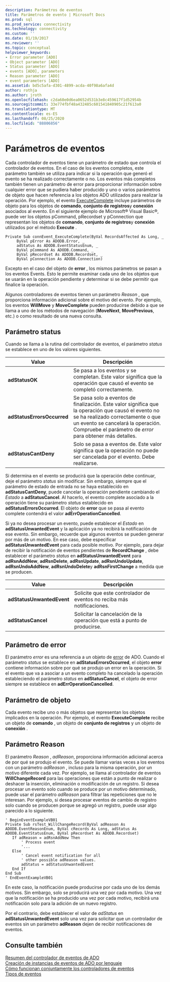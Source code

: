 ```yaml
---
description: Parámetros de eventos
title: Parámetros de evento | Microsoft Docs
ms.prod: sql
ms.prod_service: connectivity
ms.technology: connectivity
ms.custom: ''
ms.date: 01/19/2017
ms.reviewer: ''
ms.topic: conceptual
helpviewer_keywords:
- Error parameter [ADO]
- Object parameter [ADO]
- Status parameter [ADO]
- events [ADO], parameters
- Reason parameter [ADO]
- event parameters [ADO]
ms.assetid: bd5c5afa-d301-4899-acda-40f98a6afa4d
author: rothja
ms.author: jroth
ms.openlocfilehash: c2da60e0d6ea0652d531b3e8c459617f1d52954b
ms.sourcegitcommit: 33e774fbf48a432485c601541840905c21f613a0
ms.translationtype: MT
ms.contentlocale: es-ES
ms.lasthandoff: 08/25/2020
ms.locfileid: "88806856"
---
```

# <a name="event-parameters"></a>Parámetros de eventos
Cada controlador de eventos tiene un parámetro de estado que controla el controlador de eventos. En el caso de los eventos completos, este parámetro también se utiliza para indicar si la operación que generó el evento se ha realizado correctamente o no. Los eventos más completos también tienen un parámetro de error para proporcionar información sobre cualquier error que se pudiera haber producido y uno o varios parámetros de objeto que hacen referencia a los objetos ADO utilizados para realizar la operación. Por ejemplo, el evento [ExecuteComplete](../../reference/ado-api/executecomplete-event-ado.md) incluye parámetros de objeto para los objetos de **comando**, **conjunto de registros**y **conexión** asociados al evento. En el siguiente ejemplo de Microsoft® Visual Basic®, puede ver los objetos pCommand, pRecordset y pConnection que representan los objetos de **comando**, **conjunto de registros**y **conexión** utilizados por el método **Execute** .  
  
```  
Private Sub connEvent_ExecuteComplete(ByVal RecordsAffected As Long, _  
     ByVal pError As ADODB.Error, _  
     adStatus As ADODB.EventStatusEnum, _  
     ByVal pCommand As ADODB.Command, _  
     ByVal pRecordset As ADODB.Recordset, _  
     ByVal pConnection As ADODB.Connection)  
```  
  
 Excepto en el caso del objeto de **error** , los mismos parámetros se pasan a los eventos Events. Esto le permite examinar cada uno de los objetos que se usarán en la operación pendiente y determinar si se debe permitir que finalice la operación.  
  
 Algunos controladores de eventos tienen un parámetro *Reason* , que proporciona información adicional sobre el motivo del evento. Por ejemplo, los eventos **WillMove** y **MoveComplete** pueden producirse debido a que se llama a uno de los métodos de navegación (**MoveNext**, **MovePrevious**, etc.) o como resultado de una nueva consulta.  
  
## <a name="status-parameter"></a>Parámetro status  
 Cuando se llama a la rutina del controlador de eventos, el parámetro *status* se establece en uno de los valores siguientes.  
  
|Value|Descripción|  
|-----------|-----------------|  
|**adStatusOK**|Se pasa a los eventos y se completan. Este valor significa que la operación que causó el evento se completó correctamente.|  
|**adStatusErrorsOccurred**|Se pasa solo a eventos de finalización. Este valor significa que la operación que causó el evento no se ha realizado correctamente o que un evento se cancelará la operación. Compruebe el parámetro de *error* para obtener más detalles.|  
|**adStatusCantDeny**|Solo se pasa a eventos de. Este valor significa que la operación no puede ser cancelada por el evento. Debe realizarse.|  
  
 Si determina en el evento se producirá que la operación debe continuar, deje el parámetro *status* sin modificar. Sin embargo, siempre que el parámetro de estado de entrada no se haya establecido en **adStatusCantDeny**, puede cancelar la operación pendiente cambiando el *Estado* a **adStatusCancel**. Al hacerlo, el evento complete asociado a la operación tiene su parámetro *status* establecido en **adStatusErrorsOccurred**. El objeto de **error** que se pasa al evento complete contendrá el valor **adErrOperationCancelled**.  
  
 Si ya no desea procesar un evento, puede establecer el *Estado* en **adStatusUnwantedEvent** y la aplicación ya no recibirá la notificación de ese evento. Sin embargo, recuerde que algunos eventos se pueden generar por más de un motivo. En ese caso, debe especificar **adStatusUnwantedEvent** para cada posible motivo. Por ejemplo, para dejar de recibir la notificación de eventos pendientes de **RecordChange** , debe establecer el parámetro *status* en **adStatusUnwantedEvent** para **adRsnAddNew**, **adRsnDelete**, **adRsnUpdate**, **adRsnUndoUpdate**, **adRsnUndoAddNew**, **adRsnUndoDelete**y **adRsnFirstChange** a medida que se producen.  
  
|Value|Descripción|  
|-----------|-----------------|  
|**adStatusUnwantedEvent**|Solicite que este controlador de eventos no reciba más notificaciones.|  
|**adStatusCancel**|Solicitar la cancelación de la operación que está a punto de producirse.|  
  
## <a name="error-parameter"></a>Parámetro de error  
 El parámetro *error* es una referencia a un objeto de [error](../../reference/ado-api/error-object.md) de ADO. Cuando el parámetro *status* se establece en **adStatusErrorsOccurred**, el objeto **error** contiene información sobre por qué se produjo un error en la operación. Si el evento que va a asociar a un evento completo ha cancelado la operación estableciendo el parámetro *status* en **adStatusCancel**, el objeto de error siempre se establece en **adErrOperationCancelled**.  
  
## <a name="object-parameter"></a>Parámetro de objeto  
 Cada evento recibe uno o más objetos que representan los objetos implicados en la operación. Por ejemplo, el evento **ExecuteComplete** recibe un objeto de **comando** , un objeto de **conjunto de registros** y un objeto de **conexión** .  
  
## <a name="reason-parameter"></a>Parámetro Reason  
 El parámetro *Reason* , *adReason*, proporciona información adicional acerca de por qué se produjo el evento. Se puede llamar varias veces a los eventos con un parámetro *adReason* , incluso para la misma operación, por un motivo diferente cada vez. Por ejemplo, se llama al controlador de eventos **WillChangeRecord** para las operaciones que están a punto de realizar o deshacer la inserción, eliminación o modificación de un registro. Si desea procesar un evento solo cuando se produce por un motivo determinado, puede usar el parámetro *adReason* para filtrar las repeticiones que no le interesan. Por ejemplo, si desea procesar eventos de cambio de registro solo cuando se producen porque se agregó un registro, puede usar algo parecido a lo siguiente.  
  
```  
' BeginEventExampleVB01  
Private Sub rsTest_WillChangeRecord(ByVal adReason As ADODB.EventReasonEnum, ByVal cRecords As Long, adStatus As ADODB.EventStatusEnum, ByVal pRecordset As ADODB.Recordset)  
   If adReason = adRsnAddNew Then  
       ' Process event  
       '...  
   Else  
       ' Cancel event notification for all  
       ' other possible adReason values.  
       adStatus = adStatusUnwantedEvent  
   End If  
End Sub  
' EndEventExampleVB01  
```  
  
 En este caso, la notificación puede producirse por cada uno de los demás motivos. Sin embargo, solo se producirá una vez por cada motivo. Una vez que la notificación se ha producido una vez por cada motivo, recibirá una notificación solo para la adición de un nuevo registro.  
  
 Por el contrario, debe establecer el valor de *adStatus* en **adStatusUnwantedEvent** solo una vez para solicitar que un controlador de eventos sin un parámetro **adReason** dejen de recibir notificaciones de eventos.  
  
## <a name="see-also"></a>Consulte también  
 [Resumen del controlador de eventos de ADO](./ado-event-handler-summary.md)   
 [Creación de instancias de eventos de ADO por lenguaje](./ado-event-instantiation-by-language.md)   
 [Cómo funcionan conjuntamente los controladores de eventos](./how-event-handlers-work-together.md)   
 [Tipos de eventos](./types-of-events.md)